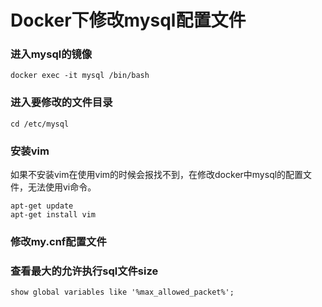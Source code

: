 # Docker下修改mysql配置文件
### 进入mysql的镜像
```
docker exec -it mysql /bin/bash
```
### 进入要修改的文件目录
```
cd /etc/mysql
```
### 安装vim
如果不安装vim在使用vim的时候会报找不到，在修改docker中mysql的配置文件，无法使用vi命令。
```
apt-get update
apt-get install vim
```
### 修改my.cnf配置文件
### 查看最大的允许执行sql文件size
```
show global variables like '%max_allowed_packet%';
```